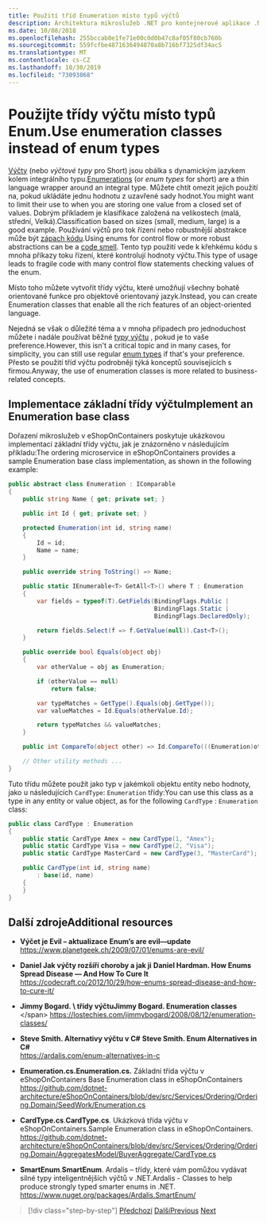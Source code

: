 ```yaml
---
title: Použití tříd Enumeration místo typů výčtů
description: Architektura mikroslužeb .NET pro kontejnerové aplikace .NET | Mazat, jak lze použít třídy výčtu namísto výčtů jako způsob, jak vyřešit některá omezení.
ms.date: 10/08/2018
ms.openlocfilehash: 255bccab0e1fe71e00c0d0b47c8af05f80cb760b
ms.sourcegitcommit: 559fcfbe4871636494870a8b716bf7325df34ac5
ms.translationtype: MT
ms.contentlocale: cs-CZ
ms.lasthandoff: 10/30/2019
ms.locfileid: "73093868"
---
```

# <a name="use-enumeration-classes-instead-of-enum-types"></a><span data-ttu-id="8a318-103">Použijte třídy výčtu místo typů Enum.</span><span class="sxs-lookup"><span data-stu-id="8a318-103">Use enumeration classes instead of enum types</span></span>

<span data-ttu-id="8a318-104">[Výčty](../../../csharp/language-reference/keywords/enum.md) (nebo *výčtové typy* pro Short) jsou obálka s dynamickým jazykem kolem integrálního typu.</span><span class="sxs-lookup"><span data-stu-id="8a318-104">[Enumerations](../../../csharp/language-reference/keywords/enum.md) (or *enum types* for short) are a thin language wrapper around an integral type.</span></span> <span data-ttu-id="8a318-105">Můžete chtít omezit jejich použití na, pokud ukládáte jednu hodnotu z uzavřené sady hodnot.</span><span class="sxs-lookup"><span data-stu-id="8a318-105">You might want to limit their use to when you are storing one value from a closed set of values.</span></span> <span data-ttu-id="8a318-106">Dobrým příkladem je klasifikace založená na velikostech (malá, střední, Velká).</span><span class="sxs-lookup"><span data-stu-id="8a318-106">Classification based on sizes (small, medium, large) is a good example.</span></span> <span data-ttu-id="8a318-107">Používání výčtů pro tok řízení nebo robustnější abstrakce může být [zápach kódu](https://deviq.com/code-smells/).</span><span class="sxs-lookup"><span data-stu-id="8a318-107">Using enums for control flow or more robust abstractions can be a [code smell](https://deviq.com/code-smells/).</span></span> <span data-ttu-id="8a318-108">Tento typ použití vede k křehkému kódu s mnoha příkazy toku řízení, které kontrolují hodnoty výčtu.</span><span class="sxs-lookup"><span data-stu-id="8a318-108">This type of usage leads to fragile code with many control flow statements checking values of the enum.</span></span>

<span data-ttu-id="8a318-109">Místo toho můžete vytvořit třídy výčtu, které umožňují všechny bohatě orientované funkce pro objektově orientovaný jazyk.</span><span class="sxs-lookup"><span data-stu-id="8a318-109">Instead, you can create Enumeration classes that enable all the rich features of an object-oriented language.</span></span>

<span data-ttu-id="8a318-110">Nejedná se však o důležité téma a v mnoha případech pro jednoduchost můžete i nadále používat běžné [typy výčtu](../../../csharp/language-reference/keywords/enum.md) , pokud je to vaše preference.</span><span class="sxs-lookup"><span data-stu-id="8a318-110">However, this isn't a critical topic and in many cases, for simplicity, you can still use regular [enum types](../../../csharp/language-reference/keywords/enum.md) if that's your preference.</span></span> <span data-ttu-id="8a318-111">Přesto se použití tříd výčtu podrobněji týká konceptů souvisejících s firmou.</span><span class="sxs-lookup"><span data-stu-id="8a318-111">Anyway, the use of enumeration classes is more related to business-related concepts.</span></span>

## <a name="implement-an-enumeration-base-class"></a><span data-ttu-id="8a318-112">Implementace základní třídy výčtu</span><span class="sxs-lookup"><span data-stu-id="8a318-112">Implement an Enumeration base class</span></span>

<span data-ttu-id="8a318-113">Dořazení mikroslužeb v eShopOnContainers poskytuje ukázkovou implementaci základní třídy výčtu, jak je znázorněno v následujícím příkladu:</span><span class="sxs-lookup"><span data-stu-id="8a318-113">The ordering microservice in eShopOnContainers provides a sample Enumeration base class implementation, as shown in the following example:</span></span>

```csharp
public abstract class Enumeration : IComparable
{
    public string Name { get; private set; }

    public int Id { get; private set; }

    protected Enumeration(int id, string name)
    {
        Id = id;
        Name = name;
    }

    public override string ToString() => Name;

    public static IEnumerable<T> GetAll<T>() where T : Enumeration
    {
        var fields = typeof(T).GetFields(BindingFlags.Public |
                                         BindingFlags.Static |
                                         BindingFlags.DeclaredOnly);

        return fields.Select(f => f.GetValue(null)).Cast<T>();
    }

    public override bool Equals(object obj)
    {
        var otherValue = obj as Enumeration;

        if (otherValue == null)
            return false;

        var typeMatches = GetType().Equals(obj.GetType());
        var valueMatches = Id.Equals(otherValue.Id);

        return typeMatches && valueMatches;
    }

    public int CompareTo(object other) => Id.CompareTo(((Enumeration)other).Id);

    // Other utility methods ...
}
```

<span data-ttu-id="8a318-114">Tuto třídu můžete použít jako typ v jakémkoli objektu entity nebo hodnoty, jako u následujících `CardType`: `Enumeration` třídy:</span><span class="sxs-lookup"><span data-stu-id="8a318-114">You can use this class as a type in any entity or value object, as for the following `CardType` : `Enumeration` class:</span></span>

```csharp
public class CardType : Enumeration
{
    public static CardType Amex = new CardType(1, "Amex");
    public static CardType Visa = new CardType(2, "Visa");
    public static CardType MasterCard = new CardType(3, "MasterCard");

    public CardType(int id, string name)
        : base(id, name)
    {
    }
}
```

## <a name="additional-resources"></a><span data-ttu-id="8a318-115">Další zdroje</span><span class="sxs-lookup"><span data-stu-id="8a318-115">Additional resources</span></span>

- <span data-ttu-id="8a318-116">**Výčet je Evil – aktualizace** </span><span class="sxs-lookup"><span data-stu-id="8a318-116">**Enum’s are evil—update** </span></span>\
  <https://www.planetgeek.ch/2009/07/01/enums-are-evil/>

- <span data-ttu-id="8a318-117">**Daniel Jak výčty rozšíří choroby a jak ji** </span><span class="sxs-lookup"><span data-stu-id="8a318-117">**Daniel Hardman. How Enums Spread Disease — And How To Cure It** </span></span>\
  <https://codecraft.co/2012/10/29/how-enums-spread-disease-and-how-to-cure-it/>

- <span data-ttu-id="8a318-118">**Jimmy Bogard. \ třídy výčtu**</span><span class="sxs-lookup"><span data-stu-id="8a318-118">**Jimmy Bogard. Enumeration classes** \</span></span>
  <https://lostechies.com/jimmybogard/2008/08/12/enumeration-classes/>

- <span data-ttu-id="8a318-119">**Steve Smith. Alternativy výčtu v C#**  </span><span class="sxs-lookup"><span data-stu-id="8a318-119">**Steve Smith. Enum Alternatives in C#** </span></span>\
  <https://ardalis.com/enum-alternatives-in-c>

- <span data-ttu-id="8a318-120">**Enumeration.cs.**</span><span class="sxs-lookup"><span data-stu-id="8a318-120">**Enumeration.cs.**</span></span> <span data-ttu-id="8a318-121">Základní třída výčtu v eShopOnContainers </span><span class="sxs-lookup"><span data-stu-id="8a318-121">Base Enumeration class in eShopOnContainers </span></span>\
  <https://github.com/dotnet-architecture/eShopOnContainers/blob/dev/src/Services/Ordering/Ordering.Domain/SeedWork/Enumeration.cs>

- <span data-ttu-id="8a318-122">**CardType.cs**.</span><span class="sxs-lookup"><span data-stu-id="8a318-122">**CardType.cs**.</span></span> <span data-ttu-id="8a318-123">Ukázková třída výčtu v eShopOnContainers.</span><span class="sxs-lookup"><span data-stu-id="8a318-123">Sample Enumeration class in eShopOnContainers.</span></span> \
  <https://github.com/dotnet-architecture/eShopOnContainers/blob/dev/src/Services/Ordering/Ordering.Domain/AggregatesModel/BuyerAggregate/CardType.cs>

- <span data-ttu-id="8a318-124">**SmartEnum**.</span><span class="sxs-lookup"><span data-stu-id="8a318-124">**SmartEnum**.</span></span> <span data-ttu-id="8a318-125">Ardalis – třídy, které vám pomůžou vydávat silné typy inteligentnějších výčtů v .NET.</span><span class="sxs-lookup"><span data-stu-id="8a318-125">Ardalis - Classes to help produce strongly typed smarter enums in .NET.</span></span> \
  <https://www.nuget.org/packages/Ardalis.SmartEnum/>

>[!div class="step-by-step"]
><span data-ttu-id="8a318-126">[Předchozí](implement-value-objects.md)
>[Další](domain-model-layer-validations.md)</span><span class="sxs-lookup"><span data-stu-id="8a318-126">[Previous](implement-value-objects.md)
[Next](domain-model-layer-validations.md)</span></span>
